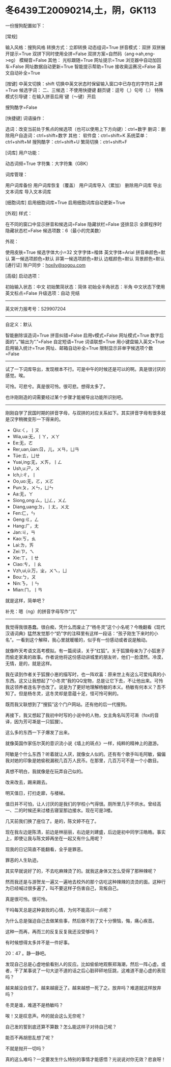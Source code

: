 # 冬6439工20090214,土，阴，GK113

一份搜狗配置如下：

[常规]

输入风格：搜狗风格
转换方式：立即转换
动态组词=True
拼音模式：双拼
双拼展开提示=True
双拼下同时使用全拼=False
双拼方案=自然码（ang->ah,eng->eg）
模糊音=False
其他：
光标跟随=True
网址提示=True
浏览器中自动加回车=False
网址数据自动更新=True
智能提示帮助=True
接收奥运赛况=False
英文自动补全=True

[按键]
中英文切换：shift
切换中英文状态时保留输入窗口中已存在的字符并上屏=True
候选字词：
二、三候选：不使用快捷键
翻页键：逗号（,）句号（.）
特殊模式引导键：在输入拼音后用`键（～键）开启

搜狗酷字=False

[快捷键]
词语操作：

选词：改变当前处于焦点的候选项（也可以使用上下方向键）：ctrl+数字
删词：删除用户自造词：ctrl+shift+数字
其他：
软件盘：ctrl+shift+K
系统菜单：ctrl+shift+M
搜狗酷字：ctrl+shift+U
繁简切换：ctrl+shift+F

[词库]
用户功能：

动态词频=True
字符集：大字符集（GBK）

词库管理：

用户词库备份
用户词库恢复（覆盖）
用户词库导入（累加）
删除用户词库
导出文本词库
导入文本词库

[细胞词库]
启用细胞词库=True
启用细胞词库自动更新=True

[外观]
样式：

在不同的窗口中显示拼音和候选词=False
隐藏状栏=False
竖排显示
全屏程序时隐藏状态栏=False
候选项数：6（最小的完美数）

外观：

使用皮肤=True
候选字体大小=32
文字字体=楷体
英文字体=Arial
拼音串颜色=默认
第一候选项颜色=默认
非第一候选项颜色=默认
边框颜色=默认
背景颜色=默认
[通行证]
账户同步：hoxily@sogou.com

[高级]
启动选项：

初始输入状态：中文
初始繁简状态：简体
初始全半角状态：半角
中文状态下使用英文标点=False
升级选项：自动
完结

----

英文听力报考号：S29907204

----

自定义：默认

智能删除误造词=True
拼音纠错=False
启用v模式=False
网址模式=True
数字后面的“。”输出为“.”=False
自定短语=True
词语联想=True
用小键盘输入英文=True
启用输入统计=True
网址、邮箱自动补全=True
限制显示非单字候选项个数=False

----

试了一下词库导出，发现根本不行。可是中午的时候还是可以的啊。真是很讨厌的感觉。唉。

可怜。可悲兮。真是很可怜。很可悲。想得太多了。

也许刚刚造的词需要经过某个步骤才能被导出功能所识别吧。

----

刚刚自学了民国时期的拼音字母，与双拼的对应关系如下。其实拼音字母有很多就是汉字稍微变形一下得来的。

- Qiu:ㄑ，丨ㄡ
- Wia,ua:无，丨ㄚ，ㄨㄚ
- Ee:无，ㄜ
- Rer,uan,üan:ㄖ，儿，ㄨㄢ，ㄩㄢ
- Tüe:ㄊ，ㄩㄝ
- Yuai,ing:无，ㄨㄞ，丨ㄥ
- Ush,u:ㄕ，ㄨ
- Ich,i:ㄔ，丨
- Oo,uo:无，ㄛ，ㄨㄛ
- Pun:ㄆ，ㄨㄣ，ㄩㄣ
- Aa:无，ㄚ
- Siong,ong:ㄙ，ㄩㄥ，ㄨㄥ
- Diang,uang:ㄉ，丨ㄤ，ㄨㄤ
- Fen:ㄈ，ㄣ
- Geng:ㄍ，ㄥ
- Hang:ㄏ，ㄤ
- Jan:ㄐ，ㄢ
- Kao:ㄎ，ㄠ
- Lai:ㄌ，ㄞ
- Zei:ㄗ，ㄟ
- Xie:ㄒ，丨ㄝ
- Ciao:ㄘ，丨ㄠ
- Vzh,ui,ü:万，ㄓ，ㄨㄟ，ㄩ
- Bou:ㄅ，ㄡ
- Nin:ㄋ，丨ㄣ
- Mian:ㄇ，丨ㄢ

就是这样，简单吧？

补充：嗯（ng）的拼音字母写作“兀”

----

我觉得我很愚蠢。很白痴，凭什么而废止了“杨冬灵”这个小名呢？今晚翻看《现代汉语词典》猛然发觉那个“奶”字的注释里有这样一段话：“孩子刚生下来时的小名”。一看到这个解释，我心里就暖暖的，似乎有一份感动或者说是触动。

就像昨天考语文高考模拟。有一篇阅读，关于“红狐”。关于狐狸母亲为了小狐崽子而偷走家禽的故事。作者说他将这份感动讲城里的朋友听，他们一脸漠然。冷漠，无情，是的，就是这样。

我在读到作者关于狐狸小崽的描写时，也一阵欢喜：原来世上有这么可爱纯真的小东西。这又让我想起了“小冬灵”我的QQ宠物，总是让它下去，不让他出来。可怜我这领养者连名字也改了。说是为了更好地理解杨敏的本义。杨敏有何本义？吾不知了。但是杨冬灵，这冬灵却是意蕴十足，怪可怜可俐的。

既而我又联想到了“搜狐”这个门户网站。还有他的后一代搜狗。

再接下，我又想起了我初中时写的小说中的人物，女主角名叫芳可凘（fox的音译，因为芳可凘是一只狐狸）。

这么多的东西一下子爆发了出来。

就像英国作家伍尔芙的意识流小说《墙上的斑点》一样，纯粹的精神上的遨游。

阿敏是个什么东西？听着就让人厌，就像女人似的。还有有个歌手叫毛阿敏，偏偏我对她的印象是她偷税漏税几百万人民币。在那里，几百万可不是一个小数目。

真想不明白，我就像是在玩弄自己似的。

改来改去，踢来踢去。

明天值日，打扫走廊，与楼梯。

值日并不可怕，让人讨厌的是我们的学校小气得很。厕所里几乎不供水。曾经高一、二的时候还来过楼去寝室那边接水。现在可是3楼。

几天前我们换了座位了。是的，陈文婷不在了。

现在我左边是陈清，前边是林丽丽，右边是刘建盛，后边是初中同学汪皓皓。事实上，即使让我与陈文婷再坐在一起又有什么用呢？

现我的日记简直不能翻看，全乎是罪恶。

罪恶的人生轨迹。

其实早就说好了的，不去吃麻辣烫了的。就我这身体又怎么受得了那种辣呢？

然而我还是与游贺龙一遍又一遍地去校外的那个店吃这种辣辣的烫烫的面。这种行为已经喊过很多遍了，叫不要这样子伤害自己，背叛自己。

真是很可怜。很可怜。

干吗每天总是这种哀败的心情，为何不能高兴一点呢？

为什么总是强迫自己去做某些事，然后做不到了又十分懊恼，悔，痛心疾首。

这种一而再，再而三的反复反复我还没受够吗？

有时候想得太多并不是一件好事。

20：47 。静一静吧。

发现自己总是心虚地偷看别人的反应。比如偷偷地观察郑海潮，然后一阵心虚。或者，干了某事说了一句大逆不道的话之后心脏砰砰地狂跳，这难道不是心虚的表现吗？

越来越没自信了。越来越疲乏了。越来越想一死了之。放弃吗？难道就这样放弃吗？


冬灵是谁，难道不是杨敏吗？

唉！又是叹息声。咋的就会这么无奈呢？

自己发的誓到底还算不算数？怎么能这样子对待自己呢？

能否不再胡思乱想了呢？

不就是抛开一切吗？

真的这么难吗？一定要发生什么特别的事情才能感悟？光说说对你无效？悲哀呀！
